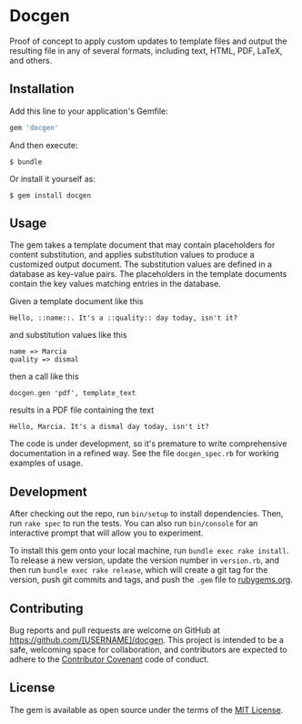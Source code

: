 # Docgen

Proof of concept to apply custom updates to template files and output the resulting file in any of several formats, including text, HTML, PDF, LaTeX, and others.

## Installation

Add this line to your application's Gemfile:

```ruby
gem 'docgen'
```

And then execute:

    $ bundle

Or install it yourself as:

    $ gem install docgen

## Usage

The gem takes a template document that may contain placeholders for content substitution, and applies substitution values to produce a customized output document. The substitution values are defined in a database as key-value pairs. The placeholders in the template documents contain the key values matching entries in the database. 

Given a template document like this

```
Hello, ::name::. It's a ::quality:: day today, isn't it?
```

and substitution values like this

```
name => Marcia
quality => dismal
```

then a call like this

```
docgen.gen 'pdf', template_text
```

results in a PDF file containing the text

```
Hello, Marcia. It's a dismal day today, isn't it?
```

The code is under development, so it's premature to write comprehensive documentation in a refined way. See the file ```docgen_spec.rb``` for working examples of usage.

## Development

After checking out the repo, run `bin/setup` to install dependencies. Then, run `rake spec` to run the tests. You can also run `bin/console` for an interactive prompt that will allow you to experiment.

To install this gem onto your local machine, run `bundle exec rake install`. To release a new version, update the version number in `version.rb`, and then run `bundle exec rake release`, which will create a git tag for the version, push git commits and tags, and push the `.gem` file to [rubygems.org](https://rubygems.org).

## Contributing

Bug reports and pull requests are welcome on GitHub at https://github.com/[USERNAME]/docgen. This project is intended to be a safe, welcoming space for collaboration, and contributors are expected to adhere to the [Contributor Covenant](http://contributor-covenant.org) code of conduct.


## License

The gem is available as open source under the terms of the [MIT License](http://opensource.org/licenses/MIT).

